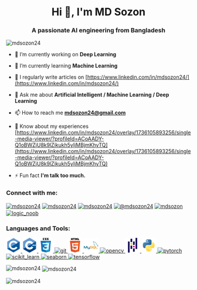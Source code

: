 <h1 align="center">Hi 👋, I'm MD Sozon</h1>
<h3 align="center">A passionate AI engineering from Bangladesh</h3>


<p align="left"><img src="https://github-profile-trophy.vercel.app/?username=mdsozon24" alt="mdsozon24" /></a> </p>

- 🔭 I’m currently working on **Deep Learning**

- 🌱 I’m currently learning **Machine Learning**

- 📝 I regularly write articles on [https://www.linkedin.com/in/mdsozon24/](https://www.linkedin.com/in/mdsozon24/)

- 💬 Ask me about **Artificial Intelligent / Machine Learning / Deep Learning**

- 📫 How to reach me **mdsozon24@gmail.com**

- 📄 Know about my experiences [https://www.linkedin.com/in/mdsozon24/overlay/1736105893256/single-media-viewer/?profileId=ACoAADY-Q1oBWZjU8k9lZikukh5yIjMBjmKhyTQ](https://www.linkedin.com/in/mdsozon24/overlay/1736105893256/single-media-viewer/?profileId=ACoAADY-Q1oBWZjU8k9lZikukh5yIjMBjmKhyTQ)

- ⚡ Fun fact **I'm talk too much.**

<h3 align="left">Connect with me:</h3>
<p align="left">
<a href="https://twitter.com/mdsozon24" target="blank"><img align="center" src="https://raw.githubusercontent.com/rahuldkjain/github-profile-readme-generator/master/src/images/icons/Social/twitter.svg" alt="mdsozon24" height="30" width="40" /></a>
<a href="https://linkedin.com/in/mdsozon24" target="blank"><img align="center" src="https://raw.githubusercontent.com/rahuldkjain/github-profile-readme-generator/master/src/images/icons/Social/linked-in-alt.svg" alt="mdsozon24" height="30" width="40" /></a>
<a href="https://fb.com/mdsozon24" target="blank"><img align="center" src="https://raw.githubusercontent.com/rahuldkjain/github-profile-readme-generator/master/src/images/icons/Social/facebook.svg" alt="mdsozon24" height="30" width="40" /></a>
<a href="https://www.hackerrank.com/@mdsozon24" target="blank"><img align="center" src="https://raw.githubusercontent.com/rahuldkjain/github-profile-readme-generator/master/src/images/icons/Social/hackerrank.svg" alt="@mdsozon24" height="30" width="40" /></a>
<a href="https://codeforces.com/profile/mdsozon" target="blank"><img align="center" src="https://raw.githubusercontent.com/rahuldkjain/github-profile-readme-generator/master/src/images/icons/Social/codeforces.svg" alt="mdsozon" height="30" width="40" /></a>
<a href="https://www.leetcode.com/logic_noob" target="blank"><img align="center" src="https://raw.githubusercontent.com/rahuldkjain/github-profile-readme-generator/master/src/images/icons/Social/leet-code.svg" alt="logic_noob" height="30" width="40" /></a>
</p>

<h3 align="left">Languages and Tools:</h3>
<p align="left"> <a href="https://www.cprogramming.com/" target="_blank" rel="noreferrer"> <img src="https://raw.githubusercontent.com/devicons/devicon/master/icons/c/c-original.svg" alt="c" width="40" height="40"/> </a> <a href="https://www.w3schools.com/cpp/" target="_blank" rel="noreferrer"> <img src="https://raw.githubusercontent.com/devicons/devicon/master/icons/cplusplus/cplusplus-original.svg" alt="cplusplus" width="40" height="40"/> </a> <a href="https://www.w3schools.com/css/" target="_blank" rel="noreferrer"> <img src="https://raw.githubusercontent.com/devicons/devicon/master/icons/css3/css3-original-wordmark.svg" alt="css3" width="40" height="40"/> </a> <a href="https://git-scm.com/" target="_blank" rel="noreferrer"> <img src="https://www.vectorlogo.zone/logos/git-scm/git-scm-icon.svg" alt="git" width="40" height="40"/> </a> <a href="https://www.w3.org/html/" target="_blank" rel="noreferrer"> <img src="https://raw.githubusercontent.com/devicons/devicon/master/icons/html5/html5-original-wordmark.svg" alt="html5" width="40" height="40"/> </a> <a href="https://www.mysql.com/" target="_blank" rel="noreferrer"> <img src="https://raw.githubusercontent.com/devicons/devicon/master/icons/mysql/mysql-original-wordmark.svg" alt="mysql" width="40" height="40"/> </a> <a href="https://opencv.org/" target="_blank" rel="noreferrer"> <img src="https://www.vectorlogo.zone/logos/opencv/opencv-icon.svg" alt="opencv" width="40" height="40"/> </a> <a href="https://pandas.pydata.org/" target="_blank" rel="noreferrer"> <img src="https://raw.githubusercontent.com/devicons/devicon/2ae2a900d2f041da66e950e4d48052658d850630/icons/pandas/pandas-original.svg" alt="pandas" width="40" height="40"/> </a> <a href="https://www.python.org" target="_blank" rel="noreferrer"> <img src="https://raw.githubusercontent.com/devicons/devicon/master/icons/python/python-original.svg" alt="python" width="40" height="40"/> </a> <a href="https://pytorch.org/" target="_blank" rel="noreferrer"> <img src="https://www.vectorlogo.zone/logos/pytorch/pytorch-icon.svg" alt="pytorch" width="40" height="40"/> </a> <a href="https://scikit-learn.org/" target="_blank" rel="noreferrer"> <img src="https://upload.wikimedia.org/wikipedia/commons/0/05/Scikit_learn_logo_small.svg" alt="scikit_learn" width="40" height="40"/> </a> <a href="https://seaborn.pydata.org/" target="_blank" rel="noreferrer"> <img src="https://seaborn.pydata.org/_images/logo-mark-lightbg.svg" alt="seaborn" width="40" height="40"/> </a> <a href="https://www.tensorflow.org" target="_blank" rel="noreferrer"> <img src="https://www.vectorlogo.zone/logos/tensorflow/tensorflow-icon.svg" alt="tensorflow" width="40" height="40"/> </a> </p>

<p><img align="left" src="https://github-readme-stats.vercel.app/api/top-langs?username=mdsozon24&show_icons=true&locale=en&layout=compact" alt="mdsozon24" /></p>

<p>&nbsp;<img align="center" src="https://github-readme-stats.vercel.app/api?username=mdsozon24&show_icons=true&locale=en" alt="mdsozon24" /></p>

<p><img align="center" src="https://github-readme-streak-stats.herokuapp.com/?user=mdsozon24&" alt="mdsozon24" /></p>
